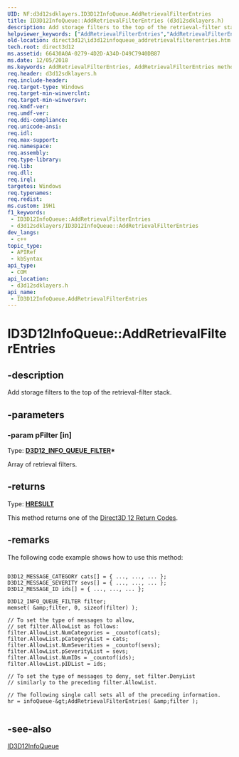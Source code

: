 ```yaml
---
UID: NF:d3d12sdklayers.ID3D12InfoQueue.AddRetrievalFilterEntries
title: ID3D12InfoQueue::AddRetrievalFilterEntries (d3d12sdklayers.h)
description: Add storage filters to the top of the retrieval-filter stack.
helpviewer_keywords: ["AddRetrievalFilterEntries","AddRetrievalFilterEntries method","AddRetrievalFilterEntries method","ID3D12InfoQueue interface","ID3D12InfoQueue interface","AddRetrievalFilterEntries method","ID3D12InfoQueue.AddRetrievalFilterEntries","ID3D12InfoQueue::AddRetrievalFilterEntries","d3d12sdklayers/ID3D12InfoQueue::AddRetrievalFilterEntries","direct3d12.id3d12infoqueue_addretrievalfilterentries"]
old-location: direct3d12\id3d12infoqueue_addretrievalfilterentries.htm
tech.root: direct3d12
ms.assetid: 66430A0A-0279-4D2D-A34D-D49C7940DB87
ms.date: 12/05/2018
ms.keywords: AddRetrievalFilterEntries, AddRetrievalFilterEntries method, AddRetrievalFilterEntries method,ID3D12InfoQueue interface, ID3D12InfoQueue interface,AddRetrievalFilterEntries method, ID3D12InfoQueue.AddRetrievalFilterEntries, ID3D12InfoQueue::AddRetrievalFilterEntries, d3d12sdklayers/ID3D12InfoQueue::AddRetrievalFilterEntries, direct3d12.id3d12infoqueue_addretrievalfilterentries
req.header: d3d12sdklayers.h
req.include-header: 
req.target-type: Windows
req.target-min-winverclnt: 
req.target-min-winversvr: 
req.kmdf-ver: 
req.umdf-ver: 
req.ddi-compliance: 
req.unicode-ansi: 
req.idl: 
req.max-support: 
req.namespace: 
req.assembly: 
req.type-library: 
req.lib: 
req.dll: 
req.irql: 
targetos: Windows
req.typenames: 
req.redist: 
ms.custom: 19H1
f1_keywords:
 - ID3D12InfoQueue::AddRetrievalFilterEntries
 - d3d12sdklayers/ID3D12InfoQueue::AddRetrievalFilterEntries
dev_langs:
 - c++
topic_type:
 - APIRef
 - kbSyntax
api_type:
 - COM
api_location:
 - d3d12sdklayers.h
api_name:
 - ID3D12InfoQueue.AddRetrievalFilterEntries
---
```


# ID3D12InfoQueue::AddRetrievalFilterEntries


## -description

Add storage filters to the top of the retrieval-filter stack.

## -parameters

### -param pFilter [in]

Type: <b><a href="/windows/desktop/api/d3d12sdklayers/ns-d3d12sdklayers-d3d12_info_queue_filter">D3D12_INFO_QUEUE_FILTER</a>*</b>

Array of retrieval filters.

## -returns

Type: <b><a href="/windows/win32/com/structure-of-com-error-codes">HRESULT</a></b>

This method returns one of the <a href="/windows/desktop/direct3d12/d3d12-graphics-reference-returnvalues">Direct3D 12 Return Codes</a>.

## -remarks

The following code example shows how to use this method:




``` syntax
 
D3D12_MESSAGE_CATEGORY cats[] = { ..., ..., ... };
D3D12_MESSAGE_SEVERITY sevs[] = { ..., ..., ... };
D3D12_MESSAGE_ID ids[] = { ..., ..., ... };

D3D12_INFO_QUEUE_FILTER filter;
memset( &amp;filter, 0, sizeof(filter) );

// To set the type of messages to allow, 
// set filter.AllowList as follows:
filter.AllowList.NumCategories = _countof(cats);
filter.AllowList.pCategoryList = cats;
filter.AllowList.NumSeverities = _countof(sevs);
filter.AllowList.pSeverityList = sevs;
filter.AllowList.NumIDs = _countof(ids);
filter.AllowList.pIDList = ids;

// To set the type of messages to deny, set filter.DenyList 
// similarly to the preceding filter.AllowList.

// The following single call sets all of the preceding information.
hr = infoQueue-&gt;AddRetrievalFilterEntries( &amp;filter );
 

```


## -see-also

<a href="/windows/desktop/api/d3d12sdklayers/nn-d3d12sdklayers-id3d12infoqueue">ID3D12InfoQueue</a>
